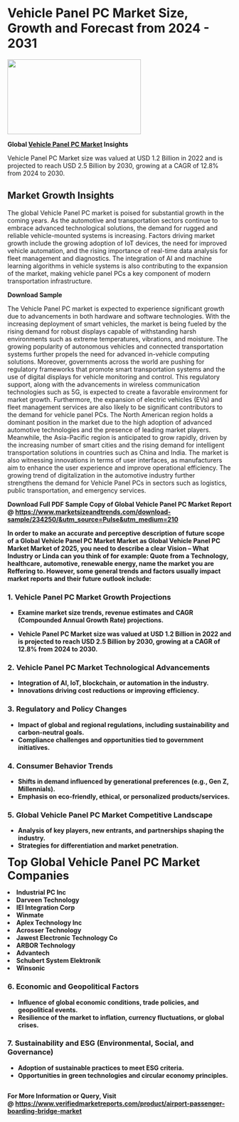 <H1>Vehicle Panel PC Market Size, Growth and Forecast from 2024 - 2031</H1><img class="aligncenter size-medium wp-image-584254" src="https://thirdeyenews.in/wp-content/uploads/2024/09/Global-Market-Research-300x168.jpeg" alt="" width="300" height="168" /><p><strong>Global&nbsp;<a href="https://www.marketsizeandtrends.com/download-sample/234250/&amp;utm_source=Pulse&amp;utm_medium=210">Vehicle Panel PC Market</a> Insights</strong></p><p>Vehicle Panel PC Market size was valued at USD 1.2 Billion in 2022 and is projected to reach USD 2.5 Billion by 2030, growing at a CAGR of 12.8% from 2024 to 2030.</p><p><h2>Market Growth Insights</h2> <p>The global Vehicle Panel PC market is poised for substantial growth in the coming years. As the automotive and transportation sectors continue to embrace advanced technological solutions, the demand for rugged and reliable vehicle-mounted systems is increasing. Factors driving market growth include the growing adoption of IoT devices, the need for improved vehicle automation, and the rising importance of real-time data analysis for fleet management and diagnostics. The integration of AI and machine learning algorithms in vehicle systems is also contributing to the expansion of the market, making vehicle panel PCs a key component of modern transportation infrastructure.</p> <p><strong>Download Sample</strong></p> <p>The Vehicle Panel PC market is expected to experience significant growth due to advancements in both hardware and software technologies. With the increasing deployment of smart vehicles, the market is being fueled by the rising demand for robust displays capable of withstanding harsh environments such as extreme temperatures, vibrations, and moisture. The growing popularity of autonomous vehicles and connected transportation systems further propels the need for advanced in-vehicle computing solutions. Moreover, governments across the world are pushing for regulatory frameworks that promote smart transportation systems and the use of digital displays for vehicle monitoring and control. This regulatory support, along with the advancements in wireless communication technologies such as 5G, is expected to create a favorable environment for market growth. Furthermore, the expansion of electric vehicles (EVs) and fleet management services are also likely to be significant contributors to the demand for vehicle panel PCs. The North American region holds a dominant position in the market due to the high adoption of advanced automotive technologies and the presence of leading market players. Meanwhile, the Asia-Pacific region is anticipated to grow rapidly, driven by the increasing number of smart cities and the rising demand for intelligent transportation solutions in countries such as China and India. The market is also witnessing innovations in terms of user interfaces, as manufacturers aim to enhance the user experience and improve operational efficiency. The growing trend of digitalization in the automotive industry further strengthens the demand for Vehicle Panel PCs in sectors such as logistics, public transportation, and emergency services. <p><strong></p><p><span class=""><strong>Download Full PDF Sample Copy of Global Vehicle Panel PC Market Report</strong> @ <a href="https://www.marketsizeandtrends.com/download-sample/234250/&amp;utm_source=Pulse&amp;utm_medium=210" target="_blank">https://www.marketsizeandtrends.com/download-sample/234250/&amp;utm_source=Pulse&amp;utm_medium=210</a></span></p><p>In order to make an accurate and perceptive description of future scope of a Global&nbsp;Vehicle Panel PC Market Market as Global&nbsp;Vehicle Panel PC Market Market of 2025, you need to describe a clear Vision &ndash; What Industry or Linda can you think of for example: Quote from a Technology, healthcare, automotive, renewable energy, name the market you are Reffering to. However, some general trends and factors usually impact market reports and their future outlook include:</p><h3>1.&nbsp;<strong>Vehicle Panel PC Market Growth Projections</strong></h3><ul><li>Examine market size trends, revenue estimates and CAGR (Compounded Annual Growth Rate) projections.</li><li><p>Vehicle Panel PC Market size was valued at USD 1.2 Billion in 2022 and is projected to reach USD 2.5 Billion by 2030, growing at a CAGR of 12.8% from 2024 to 2030.</p></li></ul><h3>2.&nbsp;<strong>Vehicle Panel PC Market Technological Advancements</strong></h3><ul><li>Integration of AI, IoT, blockchain, or automation in the industry.</li><li>Innovations driving cost reductions or improving efficiency.</li></ul><h3>3.&nbsp;<strong>Regulatory and Policy Changes</strong></h3><ul><li>Impact of global and regional regulations, including sustainability and carbon-neutral goals.</li><li>Compliance challenges and opportunities tied to government initiatives.</li></ul><h3>4.&nbsp;<strong>Consumer Behavior Trends</strong></h3><ul><li>Shifts in demand influenced by generational preferences (e.g., Gen Z, Millennials).</li><li>Emphasis on eco-friendly, ethical, or personalized products/services.</li></ul><h3>5.&nbsp;<strong>Global Vehicle Panel PC Market Competitive Landscape</strong></h3><ul><li>Analysis of key players, new entrants, and partnerships shaping the industry.</li><li>Strategies for differentiation and market penetration.</li></ul><p data-pm-slice="1 1 []"><span style="color: inherit; font-family: inherit; font-size: 25px;">Top Global Vehicle Panel PC Market Companies</span></p><div class="" data-test-id=""><p><li>Industrial PC Inc</li><li> Darveen Technology</li><li> IEI Integration Corp</li><li> Winmate</li><li> Aplex Technology Inc</li><li> Acrosser Technology</li><li> Jawest Electronic Technology Co</li><li> ARBOR Technology</li><li> Advantech</li><li> Schubert System Elektronik</li><li> Winsonic</li></p></div><h3>6.&nbsp;<strong>Economic and Geopolitical Factors</strong></h3><ul><li>Influence of global economic conditions, trade policies, and geopolitical events.</li><li>Resilience of the market to inflation, currency fluctuations, or global crises.</li></ul><h3>7.&nbsp;<strong>Sustainability and ESG (Environmental, Social, and Governance)</strong></h3><ul><li>Adoption of sustainable practices to meet ESG criteria.</li><li>Opportunities in green technologies and circular economy principles.</li></ul><h2><strong style="font-size: 14px;">For More Information or Query, Visit @&nbsp;</strong><a style="background-color: #ffffff; font-size: 14px;" href="https://www.marketsizeandtrends.com/report/vehicle-panel-pc-market/" target="_blank">https://www.verifiedmarketreports.com/product/airport-passenger-boarding-bridge-market</a></h2>

